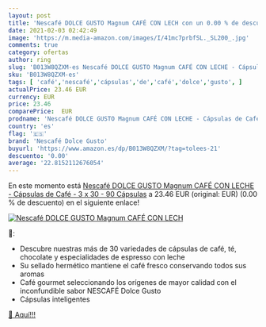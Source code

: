 ```yaml
---
layout: post
title: 'Nescafé DOLCE GUSTO Magnum CAFÉ CON LECH con un 0.00 % de descuento'
date: 2021-02-03 02:42:49
image: 'https://m.media-amazon.com/images/I/41mc7prbfSL._SL200_.jpg'
comments: true
category: ofertas
author: ring
slug: 'B013W8QZXM-es Nescafé DOLCE GUSTO Magnum CAFÉ CON LECHE - Cápsulas de...'
sku: 'B013W8QZXM-es'
tags: [ 'café','nescafé','cápsulas','de','café','dolce','gusto', ]
actualPrice: 23.46 EUR
currency: EUR
price: 23.46
comparePrice:  EUR
prodname: 'Nescafé DOLCE GUSTO Magnum CAFÉ CON LECHE - Cápsulas de Café - 3 x 30 - 90 Cápsulas'
country: 'es'
flag: '🇪🇸'
brand: 'Nescafé Dolce Gusto'
buyurl: 'https://www.amazon.es/dp/B013W8QZXM/?tag=tolees-21'
descuento: '0.00'
average: '22.8152112676054'
---
```


En este momento está [Nescafé DOLCE GUSTO Magnum CAFÉ CON LECHE - Cápsulas de Café - 3 x 30 - 90 Cápsulas](https://www.amazon.es/dp/B013W8QZXM/?tag=tolees-21) a 23.46 EUR (original:  EUR) (0.00 %  de descuento) en el siguiente enlace!

[![Nescafé DOLCE GUSTO Magnum CAFÉ CON LECH](https://m.media-amazon.com/images/I/41mc7prbfSL._SL200_.jpg)](https://www.amazon.es/dp/B013W8QZXM/?tag=tolees-21)

🔎:

- Descubre nuestras más de 30 variedades de cápsulas de café, té, chocolate y especialidades de espresso con leche
- Su sellado hermético mantiene el café fresco conservando todos sus aromas
- Café gourmet seleccionando los orígenes de mayor calidad con el inconfundible sabor NESCAFÉ Dolce Gusto
- Cápsulas inteligentes

[🛒 Aquí!!!](https://www.amazon.es/dp/B013W8QZXM/?tag=tolees-21)
